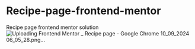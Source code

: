 # Recipe-page-frontend-mentor
Recipe page frontend mentor solution 
![Uploading Frontend Mentor _ Recipe page - Google Chrome 10_09_2024 06_05_28.png…]()
